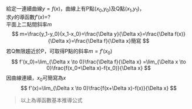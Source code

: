 給定一連續曲線$y = f(x)$，曲線上有P點($x_0$,$y_0$)及Q點($x_1$,$y_1$)，<br/>求$y$的導函數$f'(x)$=?<br/>
平面上二點間斜率$m$<br/>
$$
m=\frac{y_1-y_0}{x_1-x_0}=\frac{\Delta y}{\Delta x}=\frac{\Delta f(x)}{\Delta x}=\frac{\Delta f}{\Delta x}簡寫
$$
若Q無限趨近於P，可取得P點的斜率$m=f'(x_0)$
$$
f'(x_0)=\lim_{\Delta x \to 0}\frac{\Delta f}{\Delta x}
=\lim_{\Delta x \to 0}\frac{f(x_0+\Delta x)-f(x_0)}{\Delta x}
$$
因曲線連續，$x_0$可簡寫為$x$<br/>
$$
f'(x)=\lim_{\Delta x \to 0}\frac{f(x+\Delta x)-f(x)}{\Delta x}
$$
>以上為導函數基本推導公式
